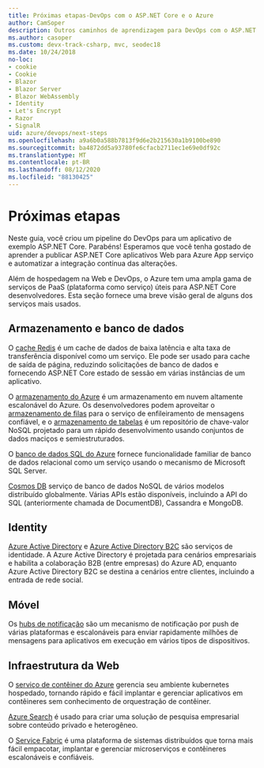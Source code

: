 ```yaml
---
title: Próximas etapas-DevOps com o ASP.NET Core e o Azure
author: CamSoper
description: Outros caminhos de aprendizagem para DevOps com o ASP.NET Core e o Azure.
ms.author: casoper
ms.custom: devx-track-csharp, mvc, seodec18
ms.date: 10/24/2018
no-loc:
- cookie
- Cookie
- Blazor
- Blazor Server
- Blazor WebAssembly
- Identity
- Let's Encrypt
- Razor
- SignalR
uid: azure/devops/next-steps
ms.openlocfilehash: a9a6b0a588b7813f9d6e2b215630a1b9100be890
ms.sourcegitcommit: ba4872dd5a93780fe6cfacb2711ec1e69e0df92c
ms.translationtype: MT
ms.contentlocale: pt-BR
ms.lasthandoff: 08/12/2020
ms.locfileid: "88130425"
---
```

# <a name="next-steps"></a>Próximas etapas

Neste guia, você criou um pipeline do DevOps para um aplicativo de exemplo ASP.NET Core. Parabéns! Esperamos que você tenha gostado de aprender a publicar ASP.NET Core aplicativos Web para Azure App serviço e automatizar a integração contínua das alterações.

Além de hospedagem na Web e DevOps, o Azure tem uma ampla gama de serviços de PaaS (plataforma como serviço) úteis para ASP.NET Core desenvolvedores. Esta seção fornece uma breve visão geral de alguns dos serviços mais usados.

## <a name="storage-and-databases"></a>Armazenamento e banco de dados

O [cache Redis](/azure/redis-cache/) é um cache de dados de baixa latência e alta taxa de transferência disponível como um serviço. Ele pode ser usado para cache de saída de página, reduzindo solicitações de banco de dados e fornecendo ASP.NET Core estado de sessão em várias instâncias de um aplicativo.

O [armazenamento do Azure](/azure/storage/) é um armazenamento em nuvem altamente escalonável do Azure. Os desenvolvedores podem aproveitar o [armazenamento de filas](/azure/storage/queues/storage-queues-introduction) para o serviço de enfileiramento de mensagens confiável, e o [armazenamento de tabelas](/azure/storage/tables/table-storage-overview) é um repositório de chave-valor NoSQL projetado para um rápido desenvolvimento usando conjuntos de dados maciços e semiestruturados.

O [banco de dados SQL do Azure](/azure/sql-database/) fornece funcionalidade familiar de banco de dados relacional como um serviço usando o mecanismo de Microsoft SQL Server.

[Cosmos DB](/azure/cosmos-db/) serviço de banco de dados NoSQL de vários modelos distribuído globalmente. Várias APIs estão disponíveis, incluindo a API do SQL (anteriormente chamada de DocumentDB), Cassandra e MongoDB.

## Identity

[Azure Active Directory](/azure/active-directory/) e [Azure Active Directory B2C](/azure/active-directory-b2c/) são serviços de identidade. A Azure Active Directory é projetada para cenários empresariais e habilita a colaboração B2B (entre empresas) do Azure AD, enquanto Azure Active Directory B2C se destina a cenários entre clientes, incluindo a entrada de rede social.

## <a name="mobile"></a>Móvel

Os [hubs de notificação](/azure/notification-hubs/) são um mecanismo de notificação por push de várias plataformas e escalonáveis para enviar rapidamente milhões de mensagens para aplicativos em execução em vários tipos de dispositivos.

## <a name="web-infrastructure"></a>Infraestrutura da Web

O [serviço de contêiner do Azure](/azure/aks/) gerencia seu ambiente kubernetes hospedado, tornando rápido e fácil implantar e gerenciar aplicativos em contêineres sem conhecimento de orquestração de contêiner.

[Azure Search](/azure/search/) é usado para criar uma solução de pesquisa empresarial sobre conteúdo privado e heterogêneo.

O [Service Fabric](/azure/service-fabric/) é uma plataforma de sistemas distribuídos que torna mais fácil empacotar, implantar e gerenciar microserviços e contêineres escalonáveis e confiáveis.
